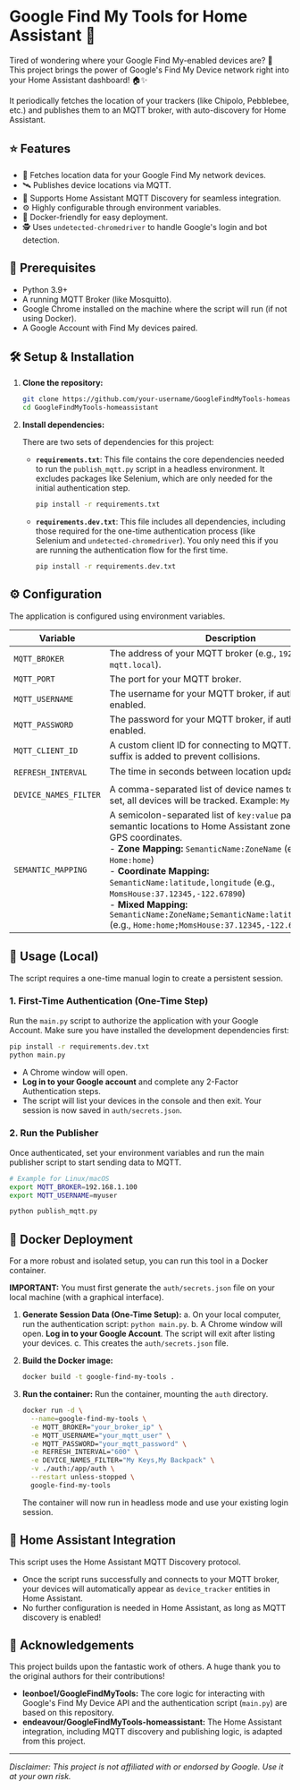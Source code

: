 # Google Find My Tools for Home Assistant 📍

Tired of wondering where your Google Find My-enabled devices are? 🤔 This project brings the power of Google's Find My Device network right into your Home Assistant dashboard! 🏠✨

It periodically fetches the location of your trackers (like Chipolo, Pebblebee, etc.) and publishes them to an MQTT broker, with auto-discovery for Home Assistant.

## ⭐ Features

- 🔎 Fetches location data for your Google Find My network devices.
- 🛰️ Publishes device locations via MQTT.
- 🤖 Supports Home Assistant MQTT Discovery for seamless integration.
- ⚙️ Highly configurable through environment variables.
- 🐳 Docker-friendly for easy deployment.
- 🕵️ Uses `undetected-chromedriver` to handle Google's login and bot detection.

## 🚦 Prerequisites

- Python 3.9+
- A running MQTT Broker (like Mosquitto).
- Google Chrome installed on the machine where the script will run (if not using Docker).
- A Google Account with Find My devices paired.

## 🛠️ Setup & Installation

1.  **Clone the repository:**
    ```bash
    git clone https://github.com/your-username/GoogleFindMyTools-homeassistant.git
    cd GoogleFindMyTools-homeassistant
    ```

2.  **Install dependencies:**

    There are two sets of dependencies for this project:

    -   **`requirements.txt`**: This file contains the core dependencies needed to run the `publish_mqtt.py` script in a headless environment. It excludes packages like Selenium, which are only needed for the initial authentication step.

        ```bash
        pip install -r requirements.txt
        ```

    -   **`requirements.dev.txt`**: This file includes all dependencies, including those required for the one-time authentication process (like Selenium and `undetected-chromedriver`). You only need this if you are running the authentication flow for the first time.

        ```bash
        pip install -r requirements.dev.txt
        ```

## ⚙️ Configuration

The application is configured using environment variables.

| Variable              | Description                                                                                                   | Default                               | Required |
| --------------------- | ------------------------------------------------------------------------------------------------------------- | ------------------------------------- | -------- |
| `MQTT_BROKER`         | The address of your MQTT broker (e.g., `192.168.1.100` or `mqtt.local`).                                       | -                                     | **Yes**  |
| `MQTT_PORT`           | The port for your MQTT broker.                                                                                | `1883`                                | No       |
| `MQTT_USERNAME`       | The username for your MQTT broker, if authentication is enabled.                                              | -                                     | No       |
| `MQTT_PASSWORD`       | The password for your MQTT broker, if authentication is enabled.                                              | -                                     | No       |
| `MQTT_CLIENT_ID`      | A custom client ID for connecting to MQTT. A random suffix is added to prevent collisions.                    | `google_find_my_publisher`            | No       |
| `REFRESH_INTERVAL`    | The time in seconds between location updates. 🕒                                                              | `300` (5 minutes)                     | No       |
| `DEVICE_NAMES_FILTER` | A comma-separated list of device names to track. If not set, all devices will be tracked. Example: `My Keys,Wallet` | -                                     | No       |
| `SEMANTIC_MAPPING`      | A semicolon-separated list of `key:value` pairs to map semantic locations to Home Assistant zones or specific GPS coordinates. <br> - **Zone Mapping:** `SemanticName:ZoneName` (e.g., `Home:home`) <br> - **Coordinate Mapping:** `SemanticName:latitude,longitude` (e.g., `MomsHouse:37.12345,-122.67890`) <br> - **Mixed Mapping:** `SemanticName:ZoneName;SemanticName:latitude,longitude` (e.g., `Home:home;MomsHouse:37.12345,-122.67890`) | -                                     | No       |

## 🚀 Usage (Local)

The script requires a one-time manual login to create a persistent session.

### 1. First-Time Authentication (One-Time Step)

Run the `main.py` script to authorize the application with your Google Account. Make sure you have installed the development dependencies first:

```bash
pip install -r requirements.dev.txt
python main.py
```

- A Chrome window will open.
- **Log in to your Google account** and complete any 2-Factor Authentication steps.
- The script will list your devices in the console and then exit. Your session is now saved in `auth/secrets.json`.

### 2. Run the Publisher

Once authenticated, set your environment variables and run the main publisher script to start sending data to MQTT.

```bash
# Example for Linux/macOS
export MQTT_BROKER=192.168.1.100
export MQTT_USERNAME=myuser

python publish_mqtt.py
```

## 🐳 Docker Deployment

For a more robust and isolated setup, you can run this tool in a Docker container.

**IMPORTANT:** You must first generate the `auth/secrets.json` file on your local machine (with a graphical interface).

1.  **Generate Session Data (One-Time Setup):**
    a. On your local computer, run the authentication script: `python main.py`.
    b. A Chrome window will open. **Log in to your Google Account**. The script will exit after listing your devices.
    c. This creates the `auth/secrets.json` file.

2.  **Build the Docker image:**
    ```bash
    docker build -t google-find-my-tools .
    ```

3.  **Run the container:**
    Run the container, mounting the `auth` directory.

    ```bash
    docker run -d \
      --name=google-find-my-tools \
      -e MQTT_BROKER="your_broker_ip" \
      -e MQTT_USERNAME="your_mqtt_user" \
      -e MQTT_PASSWORD="your_mqtt_password" \
      -e REFRESH_INTERVAL="600" \
      -e DEVICE_NAMES_FILTER="My Keys,My Backpack" \
      -v ./auth:/app/auth \
      --restart unless-stopped \
      google-find-my-tools
    ```
    The container will now run in headless mode and use your existing login session.

## 🤝 Home Assistant Integration

This script uses the Home Assistant MQTT Discovery protocol.

- Once the script runs successfully and connects to your MQTT broker, your devices will automatically appear as `device_tracker` entities in Home Assistant.
- No further configuration is needed in Home Assistant, as long as MQTT discovery is enabled!

## 🙏 Acknowledgements

This project builds upon the fantastic work of others. A huge thank you to the original authors for their contributions!

-   **leonboe1/GoogleFindMyTools:** The core logic for interacting with Google's Find My Device API and the authentication script (`main.py`) are based on this repository.
-   **endeavour/GoogleFindMyTools-homeassistant:** The Home Assistant integration, including MQTT discovery and publishing logic, is adapted from this project.

---

*Disclaimer: This project is not affiliated with or endorsed by Google. Use it at your own risk.*